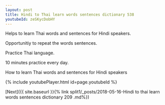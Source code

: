 ```yaml
---
layout: post
title: Hindi to Thai learn words sentences dictionary 538 
youtubeId: zeSKycDobHY
---
```

 
 
Helps to learn Thai words and sentences for Hindi speakers.

Opportunitiy to repeat the words sentences. 

Practice Thai language. 
 
10 minutes practice every day. 
 
How to learn Thai words and sentences for Hindi speakers 
 
{% include youtubePlayer.html id=page.youtubeId %}
 
 
[Next]({{ site.baseurl }}{% link  split1/_posts/2018-05-16-Hindi to thai learn words sentences dictionary 209 .md%})
 
